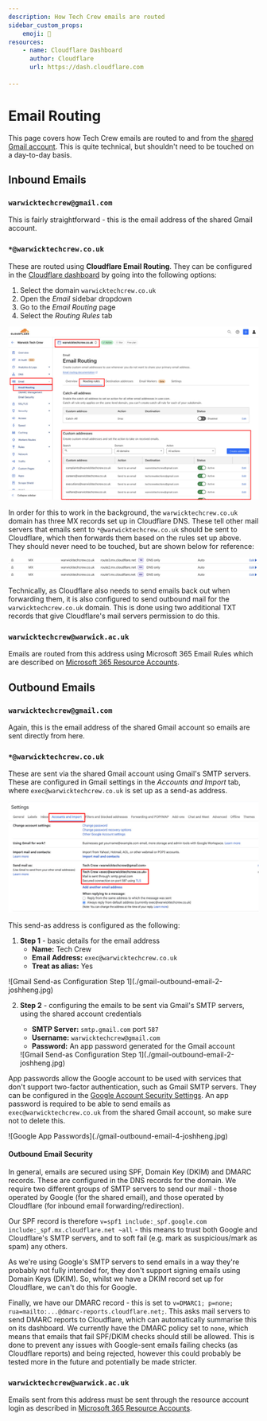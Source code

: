 ```yaml
---
description: How Tech Crew emails are routed
sidebar_custom_props:
    emoji: 📩
resources:
    - name: Cloudflare Dashboard
      author: Cloudflare
      url: https://dash.cloudflare.com

---
```

# Email Routing

This page covers how Tech Crew emails are routed to and from the [shared Gmail account](../01-gmail/index.md). This
is quite technical, but shouldn't need to be touched on a day-to-day basis.

## Inbound Emails

### `warwicktechcrew@gmail.com`

This is fairly straightforward - this is the email address of the shared Gmail account.

### `*@warwicktechcrew.co.uk`

These are routed using **Cloudflare Email Routing**. They can be configured in the
[Cloudflare dashboard](https://dash.cloudflare.com) by going into the following options:

1. Select the domain `warwicktechcrew.co.uk`
2. Open the *Email* sidebar dropdown
3. Go to the *Email Routing* page
4. Select the *Routing Rules* tab

![Cloudflare Email Routing](./cloudflare-inbound-routing-joshheng.jpg)

In order for this to work in the background, the `warwicktechcrew.co.uk` domain has three MX records set up in
Cloudflare DNS. These tell other mail servers that emails sent to `*@warwicktechcrew.co.uk` should be sent to
Cloudflare, which then forwards them based on the rules set up above. They should never need to be touched, but are
shown below for reference:

![Cloudflare Inbound Email DNS Records](./cloudflare-inbound-dns-records-joshheng.jpg)

Technically, as Cloudflare also needs to send emails back out when forwarding them, it is also configured to send
outbound mail for the `warwicktechcrew.co.uk` domain. This is done using two additional TXT records that give
Cloudflare's mail servers permission to do this.

### `warwicktechcrew@warwick.ac.uk`

Emails are routed from this address using Microsoft 365 Email Rules which are described on
[Microsoft 365 Resource Accounts](../02-resource/index.md).


## Outbound Emails

### `warwicktechcrew@gmail.com`

Again, this is the email address of the shared Gmail account so emails are sent directly from here.

### `*@warwicktechcrew.co.uk`

These are sent via the shared Gmail account using Gmail's SMTP servers. These are configured in Gmail settings in the
*Accounts and Import* tab, where `exec@warwicktechcrew.co.uk` is set up as a send-as address.

![Gmail Send-as Configuration](./gmail-outbound-email-joshheng.jpg)

This send-as address is configured as the following:
1. **Step 1** - basic details for the email address
    * **Name:** Tech Crew
    * **Email Address:** `exec@warwicktechcrew.co.uk`
    * **Treat as alias:** Yes

  <div class="img-small">
  ![Gmail Send-as Configuration Step 1](./gmail-outbound-email-2-joshheng.jpg)
  </div>

2. **Step 2** - configuring the emails to be sent via Gmail's SMTP servers, using the shared account credentials
    * **SMTP Server:** `smtp.gmail.com` port `587`
    * **Username:** `warwicktechcrew@gmail.com`
    * **Password:** An app password generated for the Gmail account

   <div class="img-small">
   ![Gmail Send-as Configuration Step 1](./gmail-outbound-email-2-joshheng.jpg)
   </div>

App passwords allow the Google account to be used with services that don't support two-factor authentication, such as
Gmail SMTP servers. They can be configured in the
[Google Account Security Settings](https://myaccount.google.com/apppasswords). An app password is required to be able
to send emails as `exec@warwicktechcrew.co.uk` from the shared Gmail account, so make sure not to delete this.

<div class="img-small">
![Google App Passwords](./gmail-outbound-email-4-joshheng.jpg)
</div>

#### Outbound Email Security

In general, emails are secured using SPF, Domain Key (DKIM) and DMARC records. These are configured in the DNS records
for the domain. We require two different groups of SMTP servers to send our mail - those operated by Google (for the
shared email), and those operated by Cloudflare (for inbound email forwarding/redirection).

Our SPF record is therefore `v=spf1 include:_spf.google.com include:_spf.mx.cloudflare.net ~all` - this means to trust
both Google and Cloudflare's SMTP servers, and to soft fail (e.g. mark as suspicious/mark as spam) any others.

As we're using Google's SMTP servers to send emails in a way they're probably not fully intended for, they don't
support signing emails using Domain Keys (DKIM). So, whilst we have a DKIM record set up for Cloudflare, we can't do
this for Google.

Finally, we have our DMARC record - this is set to `v=DMARC1; p=none; rua=mailto:...@dmarc-reports.cloudflare.net;`.
This asks mail servers to send DMARC reports to Cloudflare, which can automatically summarise this on its dashboard.
We currently have the DMARC policy set to `none`, which means that emails that fail SPF/DKIM checks should still be
allowed. This is done to prevent any issues with Google-sent emails failing checks (as Cloudflare reports) and being
rejected, however this could probably be tested more in the future and potentially be made stricter.

### `warwicktechcrew@warwick.ac.uk`

Emails sent from this address must be sent through the resource account login as described in
[Microsoft 365 Resource Accounts](../02-resource/index.md).
